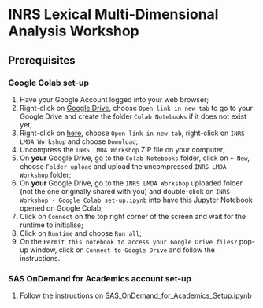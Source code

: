 # INRS Lexical Multi-Dimensional Analysis Workshop

## Prerequisites

### Google Colab set-up

1. Have your Google Account logged into your web browser;
2. Right-click on [Google Drive](https://drive.google.com/drive/my-drive), choose `Open link in new tab` to go to your Google Drive and create the folder `Colab Notebooks` if it does not exist yet;
3. Right-click on [here](https://drive.google.com/drive/folders/1zIqlW8cUjIE1dD9HEsFYakvZkviMyCEA?usp=drive_link), choose `Open link in new tab`, right-click on `INRS LMDA Workshop` and choose `Download`;
4. Uncompress the `INRS LMDA Workshop` ZIP file on your computer;
5. On **your** Google Drive, go to the `Colab Notebooks` folder, click on `+ New`, choose `Folder upload` and upload the uncompressed `INRS LMDA Workshop` folder;
6. On **your** Google Drive, go to the `INRS LMDA Workshop` uploaded folder (not the one originally shared with you) and double-click on `INRS Workshop - Google Colab set-up.ipynb` into have this Jupyter Notebook opened on Google Colab;
7. Click on `Connect` on the top right corner of the screen and wait for the runtime to initialise;
8. Click on `Runtime` and choose `Run all`;
9. On the `Permit this notebook to access your Google Drive files?` pop-up window, click on `Connect to Google Drive` and follow the instructions.

### SAS OnDemand for Academics account set-up

1. Follow the instructions on [SAS_OnDemand_for_Academics_Setup.ipynb](https://github.com/laelgelc/laelgelc/blob/main/SAS_OnDemand_for_Academics_Setup.ipynb)
